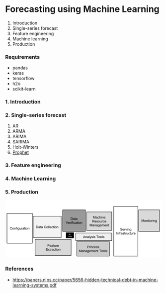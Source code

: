 # Forecasting using Machine Learning

1. Introduction
2. Single-series forecast
3. Feature engineering
4. Machine learning
5. Production

### Requirements
- pandas
- keras
- tensorflow
- h2o
- scikit-learn

### 1. Introduction

### 2. Single-series forecast
1. AR
2. ARMA
3. ARIMA
4. SARIMA
5. Holt-Winters
6. [Prophet](https://research.fb.com/prophet-forecasting-at-scale/)

### 3. Feature engineering

### 4. Machine Learning

### 5. Production
![ML production](resources/prod.png "Prod")

### References
- https://papers.nips.cc/paper/5656-hidden-technical-debt-in-machine-learning-systems.pdf
